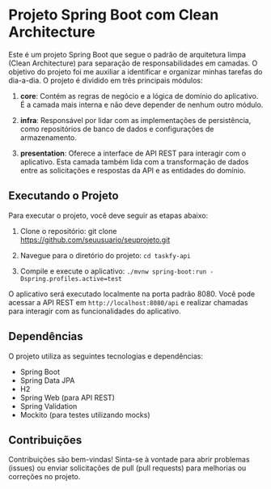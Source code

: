 # Projeto Spring Boot com Clean Architecture

Este é um projeto Spring Boot que segue o padrão de arquitetura limpa (Clean Architecture) para separação de responsabilidades em camadas. O objetivo do projeto foi me auxiliar a identificar e organizar minhas tarefas do dia-a-dia. O projeto é dividido em três principais módulos:

1. **core**: Contém as regras de negócio e a lógica de domínio do aplicativo. É a camada mais interna e não deve depender de nenhum outro módulo.
   
2. **infra**: Responsável por lidar com as implementações de persistência, como repositórios de banco de dados e configurações de armazenamento.
   
3. **presentation**: Oferece a interface de API REST para interagir com o aplicativo. Esta camada também lida com a transformação de dados entre as solicitações e respostas da API e as entidades do domínio.

## Executando o Projeto

Para executar o projeto, você deve seguir as etapas abaixo:

1. Clone o repositório: git clone https://github.com/seuusuario/seuprojeto.git
 
2. Navegue para o diretório do projeto: ```cd taskfy-api```


3. Compile e execute o aplicativo: 
````./mvnw spring-boot:run -Dspring.profiles.active=test````


O aplicativo será executado localmente na porta padrão 8080. Você pode acessar a API REST em `http://localhost:8080/api` e realizar chamadas para interagir com as funcionalidades do aplicativo.

## Dependências

O projeto utiliza as seguintes tecnologias e dependências:

- Spring Boot
- Spring Data JPA
- H2
- Spring Web (para API REST)
- Spring Validation
- Mockito (para testes utilizando mocks)

## Contribuições

Contribuições são bem-vindas! Sinta-se à vontade para abrir problemas (issues) ou enviar solicitações de pull (pull requests) para melhorias ou correções no projeto.
